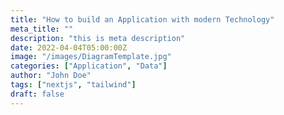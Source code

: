 ```yaml
---
title: "How to build an Application with modern Technology"
meta_title: ""
description: "this is meta description"
date: 2022-04-04T05:00:00Z
image: "/images/DiagramTemplate.jpg"
categories: ["Application", "Data"]
author: "John Doe"
tags: ["nextjs", "tailwind"]
draft: false
---
```

